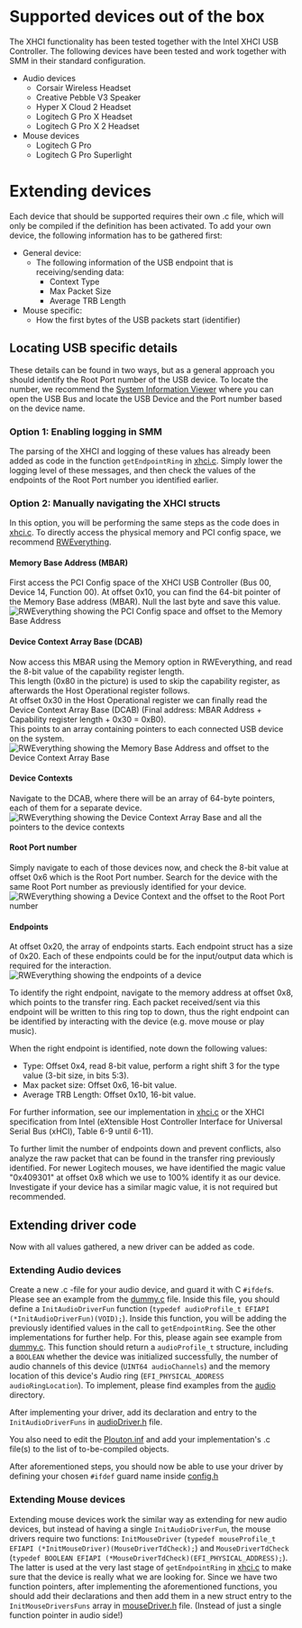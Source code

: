 # Supported devices out of the box
The XHCI functionality has been tested together with the Intel XHCI USB Controller.
The following devices have been tested and work together with SMM in their standard configuration.
  -  Audio devices
      -  Corsair Wireless Headset
      -  Creative Pebble V3 Speaker
      -  Hyper X Cloud 2 Headset
      -  Logitech G Pro X Headset
      -  Logitech G Pro X 2 Headset
  -  Mouse devices
      -  Logitech G Pro
      -  Logitech G Pro Superlight

# Extending devices
Each device that should be supported requires their own .c file, which will only be compiled if the definition has been activated.
To add your own device, the following information has to be gathered first:
  -  General device:
      -  The following information of the USB endpoint that is receiving/sending data:
         -  Context Type
         -  Max Packet Size
         -  Average TRB Length
  -  Mouse specific:
      -  How the first bytes of the USB packets start (identifier)

## Locating USB specific details
These details can be found in two ways, but as a general approach you should identify the Root Port number of the USB device.
To locate the number, we recommend the [System Information Viewer](http://rh-software.com/) where you can open the USB Bus and locate the USB Device and the Port number based on the device name.

### Option 1: Enabling logging in SMM
The parsing of the XHCI and logging of these values has already been added as code in the function `getEndpointRing` in [xhci.c](xhci.c).
Simply lower the logging level of these messages, and then check the values of the endpoints of the Root Port number you identified earlier.

### Option 2: Manually navigating the XHCI structs
In this option, you will be performing the same steps as the code does in [xhci.c](xhci.c).
To directly access the physical memory and PCI config space, we recommend [RWEverything](https://rweverything.com/).

#### Memory Base Address (MBAR)
First access the PCI Config space of the XHCI USB Controller (Bus 00, Device 14, Function 00).
At offset 0x10, you can find the 64-bit pointer of the Memory Base address (MBAR). Null the last byte and save this value.
![RWEverything showing the PCI Config space and offset to the Memory Base Address](/images/XHCI_MemoryBaseAddress.png)

#### Device Context Array Base (DCAB)
Now access this MBAR using the Memory option in RWEverything, and read the 8-bit value of the capability register length.   
This length (0x80 in the picture) is used to skip the capability register, as afterwards the Host Operational register follows.   
At offset 0x30 in the Host Operational register we can finally read the Device Context Array Base (DCAB) (Final address: MBAR Address + Capability register length + 0x30 = 0xB0).   
This points to an array containing pointers to each connected USB device on the system.
![RWEverything showing the Memory Base Address and offset to the Device Context Array Base](/images/XHCI_DeviceContextArrayBase.png)

#### Device Contexts
Navigate to the DCAB, where there will be an array of 64-byte pointers, each of them for a separate device.
![RWEverything showing the Device Context Array Base and all the pointers to the device contexts](/images/XHCI_DeviceContexts.png)

#### Root Port number
Simply navigate to each of those devices now, and check the 8-bit value at offset 0x6 which is the Root Port number.
Search for the device with the same Root Port number as previously identified for your device.
![RWEverything showing a Device Context and the offset to the Root Port number](/images/XHCI_RootPortNumber.png)

#### Endpoints
At offset 0x20, the array of endpoints starts. Each endpoint struct has a size of 0x20. 
Each of these endpoints could be for the input/output data which is required for the interaction.
![RWEverything showing the endpoints of a device](/images/XHCI_Endpoints.png)

To identify the right endpoint, navigate to the memory address at offset 0x8, which points to the transfer ring.
Each packet received/sent via this endpoint will be written to this ring top to down, thus the right endpoint can be identified by interacting with the device (e.g. move mouse or play music).

When the right endpoint is identified, note down the following values:
  -  Type: Offset 0x4, read 8-bit value, perform a right shift 3 for the type value (3-bit size, in bits 5:3).
  -  Max packet size: Offset 0x6, 16-bit value.
  -  Average TRB Length: Offset 0x10, 16-bit value.

For further information, see our implementation in [xhci.c](xhci.c) or the XHCI specification from Intel (eXtensible Host Controller Interface for Universal Serial Bus (xHCI), Table 6-9 until 6-11).   

To further limit the number of endpoints down and prevent conflicts, also analyze the raw packet that can be found in the transfer ring previously identified.
For newer Logitech mouses, we have identified the magic value "0x409301" at offset 0x8 which we use to 100% identify it as our device.
Investigate if your device has a similar magic value, it is not required but recommended.

## Extending driver code
Now with all values gathered, a new driver can be added as code.

### Extending Audio devices

Create a new .c -file for your audio device, and guard it with C `#ifdef`s. Please see an example from the [dummy.c](audio/dummy.c)
file. Inside this file, you should define a `InitAudioDriverFun` function (`typedef audioProfile_t EFIAPI (*InitAudioDriverFun)(VOID);`).
Inside this function, you will be adding the previously identified values in the call to `getEndpointRing`. See the other implementations for further help.
For this, please again see example from [dummy.c](audio/dummy.c). This function should return a `audioProfile_t` structure,
including a `BOOLEAN` whether the device was initialized successfully, the number of audio channels of this device (`UINT64 audioChannels`)
and the memory location of this device's Audio ring (`EFI_PHYSICAL_ADDRESS audioRingLocation`).
To implement, please find examples from the [audio](audio) directory.

After implementing your driver, add its declaration and entry to the `InitAudioDriverFuns` in [audioDriver.h](audio/audioDriver.h) file.

You also need to edit the [Plouton.inf](../Plouton.inf) and add your implementation's .c file(s) to the list of to-be-compiled objects.

After aforementioned steps, you should now be able to use your driver by defining your chosen `#ifdef` guard name inside [config.h](../general/config.h) 

### Extending Mouse devices

Extending mouse devices work the similar way as extending for new audio devices, but instead of having a single `InitAudioDriverFun`,
the mouse drivers require two functions: `InitMouseDriver` (`typedef mouseProfile_t EFIAPI (*InitMouseDriver)(MouseDriverTdCheck);`)
and `MouseDriverTdCheck` (`typedef BOOLEAN EFIAPI (*MouseDriverTdCheck)(EFI_PHYSICAL_ADDRESS);`). The latter is used at the very last
stage of `getEndpointRing` in [xhci.c](xhci.c) to make sure that the device is really what we are looking for. Since we have two function pointers,
after implementing the aforementioned functions, you should add their declarations and then add them in a new struct entry
to the `InitMouseDriversFuns` array in [mouseDriver.h](mouse/mouseDriver.h) file. (Instead of just a single function pointer in audio side!)
